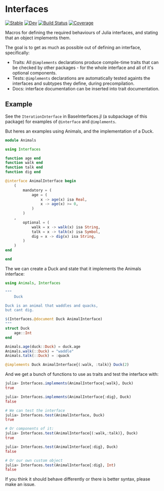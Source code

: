 # Interfaces

[![Stable](https://img.shields.io/badge/docs-stable-blue.svg)](https://rafaqz.github.io/Interfaces.jl/stable/)
[![Dev](https://img.shields.io/badge/docs-dev-blue.svg)](https://rafaqz.github.io/Interfaces.jl/dev/)
[![Build Status](https://github.com/rafaqz/Interfaces.jl/actions/workflows/CI.yml/badge.svg?branch=main)](https://github.com/rafaqz/Interfaces.jl/actions/workflows/CI.yml?query=branch%3Amain)
[![Coverage](https://codecov.io/gh/rafaqz/Interfaces.jl/branch/main/graph/badge.svg)](https://codecov.io/gh/rafaqz/Interfaces.jl)

Macros for defining the required behaviours of Julia interfaces,
and stating that an object implements them.

The goal is to get as much as possible out of defining an interface,
specifically:

- Traits: All `@implements` declarations produce compile-time traits that can be
  checked by other packages - for the whole interface and all of it's optional
  components.
- Tests: `@implements` declarations are automatically tested againts the interfaces
  and subtypes they define, during precompilation.
- Docs: interface documentation can be inserted into trait documentation.

## Example

See the `IterationInterface` in BaseInterfaces.jl (a subpackage of this package)
for examples of `@interface` and `@implements`.

But heres an examples using Animals, and the implementation of a Duck.

```julia
module Animals

using Interfaces

function age end
function walk end
function talk end
function dig end

@interface AnimalInterface begin
    (
        mandatory = (
            age = (
                x -> age(x) isa Real, 
                x -> age(x) >= 0,
            )
        )
    ,
        optional = (
            walk = x -> walk(x) isa String,
            talk = x -> talk(x) isa Symbol,
            dig = x -> dig(x) isa String,
        )
    )
end

end
```

The we can create a Duck and state that it implements the Animals interface:

```julia
using Animals, Interfaces

"""
    Duck

Duck is an animal that waddles and quacks,
but cant dig.

$(Interfaces.@document Duck AnimalInterface)
"""
struct Duck
    age::Int
end

Animals.age(duck::Duck) = duck.age
Animals.walk(::Duck) = "waddle"
Animals.talk(::Duck) = :quack

@implements Duck AnimalInterface{(:walk, :talk)} Duck(2)
```


And we get a bunch of functions to use as traits and test the interface with:

```julia
julia> Interfaces.implements(AnimalInterface{:walk}, Duck)
true

julia> Interfaces.implements(AnimalInterface{:dig}, Duck)
false

# We can test the interface
julia> Interfaces.test(AnimalInterface, Duck)
true

# Or components of it:
julia> Interfaces.test(AnimalInterface{(:walk,:talk)}, Duck)
true

julia> Interfaces.test(AnimalInterface{:dig}, Duck)
false

# Or our own custom object
julia> Interfaces.test(AnimalInterface{:dig}, Int)
false
```

If you think it should behave differently or there is better syntax,
please make an issue.
